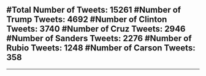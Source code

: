 #Total Number of Tweets: 15261 
#Number of Trump Tweets: 4692
#Number of Clinton Tweets: 3740
#Number of Cruz Tweets: 2946
#Number of Sanders Tweets: 2276
#Number of Rubio Tweets: 1248
#Number of Carson Tweets: 358
---
---
